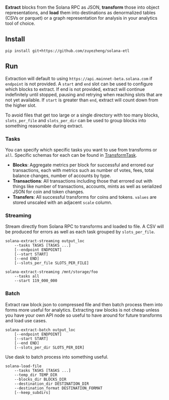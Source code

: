 **Extract** blocks from the Solana RPC as JSON, **transform** those into object representations, and **load** them into destinations as denormalized tables (CSVs or parquet) or a graph representation for analysis in your analytics tool of choice.

## Install

```
pip install git+https://github.com/zuyezheng/solana-etl
```

##  Run

Extraction will default to using `https://api.mainnet-beta.solana.com` if `endpoint` is not provided. A `start` and `end` slot can be used to configure which blocks to extract. If end is not provided, extract will continue indefinitely until stopped, pausing and retrying when reaching slots that are not yet available. If `start` is greater than `end`, extract will count down from the higher slot.

To avoid files that get too large or a single directory with too many blocks, `slots_per_file` and `slots_per_dir` can be used to group blocks into something reasonable during extract.

### Tasks

You can specify which specific tasks you want to use from transforms or `all`. Specific schemas for each can be found in [TransformTask](https://github.com/zuyezheng/solana-etl/blob/master/src/load/TransformTask.py).

- **Blocks**: Aggregate metrics per block for successful and errored our transactions, each with metrics such as number of votes, fees, total balance changes, number of accounts by type.
- **Transactions**: All transactions including those that errored out with things like number of transactions, accounts, mints as well as serialized JSON for coin and token changes.
- **Transfers**: All successful transforms for coins and tokens. `values` are stored unscaled with an adjacent `scale` column.

### Streaming

Stream directly from Solana RPC to transforms and loaded to file. A CSV will be produced for errors as well as each task grouped by `slots_per_file`.

```
solana-extract-streaming output_loc
    --tasks TASKS [TASKS ...] 
    [--endpoint ENDPOINT] 
    [--start START] 
    [--end END]
    [--slots_per_file SLOTS_PER_FILE]
    
solana-extract-streaming /mnt/storage/foo
    --tasks all
    --start 119_000_000
```

### Batch

Extract raw block json to compressed file and then batch process them into forms more useful for analytics. Extracting raw blocks is not cheap unless you have your own API node so useful to have around for future transforms and load use cases.

```
solana-extract-batch output_loc
    [--endpoint ENDPOINT] 
    [--start START] 
    [--end END] 
    [--slots_per_dir SLOTS_PER_DIR]
```

Use dask to batch process into something useful.

```
solana-load-file 
    --tasks TASKS [TASKS ...] 
    --temp_dir TEMP_DIR 
    --blocks_dir BLOCKS_DIR 
    --destination_dir DESTINATION_DIR 
    --destination_format DESTINATION_FORMAT 
    [--keep_subdirs]
```
